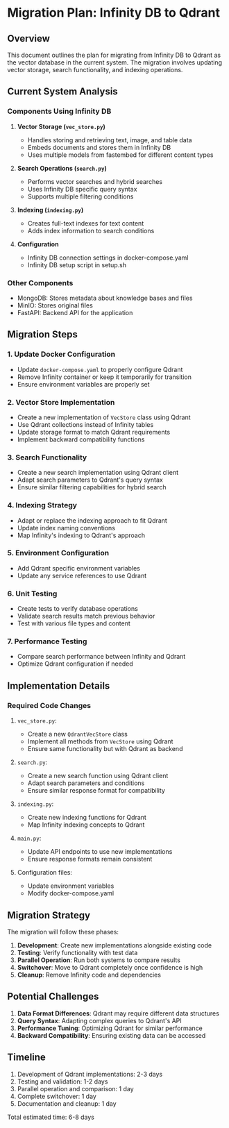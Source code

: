 # Migration Plan: Infinity DB to Qdrant

## Overview

This document outlines the plan for migrating from Infinity DB to Qdrant as the vector database in the current system. The migration involves updating vector storage, search functionality, and indexing operations.

## Current System Analysis

### Components Using Infinity DB

1. **Vector Storage (`vec_store.py`)**
   - Handles storing and retrieving text, image, and table data
   - Embeds documents and stores them in Infinity DB
   - Uses multiple models from fastembed for different content types

2. **Search Operations (`search.py`)**
   - Performs vector searches and hybrid searches
   - Uses Infinity DB specific query syntax
   - Supports multiple filtering conditions

3. **Indexing (`indexing.py`)**
   - Creates full-text indexes for text content
   - Adds index information to search conditions

4. **Configuration**
   - Infinity DB connection settings in docker-compose.yaml
   - Infinity DB setup script in setup.sh

### Other Components

- MongoDB: Stores metadata about knowledge bases and files
- MinIO: Stores original files
- FastAPI: Backend API for the application

## Migration Steps

### 1. Update Docker Configuration

- Update `docker-compose.yaml` to properly configure Qdrant
- Remove Infinity container or keep it temporarily for transition
- Ensure environment variables are properly set

### 2. Vector Store Implementation

- Create a new implementation of `VecStore` class using Qdrant
- Use Qdrant collections instead of Infinity tables
- Update storage format to match Qdrant requirements
- Implement backward compatibility functions

### 3. Search Functionality

- Create a new search implementation using Qdrant client
- Adapt search parameters to Qdrant's query syntax
- Ensure similar filtering capabilities for hybrid search

### 4. Indexing Strategy

- Adapt or replace the indexing approach to fit Qdrant
- Update index naming conventions
- Map Infinity's indexing to Qdrant's approach

### 5. Environment Configuration

- Add Qdrant specific environment variables
- Update any service references to use Qdrant

### 6. Unit Testing

- Create tests to verify database operations
- Validate search results match previous behavior
- Test with various file types and content

### 7. Performance Testing

- Compare search performance between Infinity and Qdrant
- Optimize Qdrant configuration if needed

## Implementation Details

### Required Code Changes

1. `vec_store.py`:
   - Create a new `QdrantVecStore` class
   - Implement all methods from `VecStore` using Qdrant
   - Ensure same functionality but with Qdrant as backend

2. `search.py`:
   - Create a new search function using Qdrant client
   - Adapt search parameters and conditions
   - Ensure similar response format for compatibility

3. `indexing.py`:
   - Create new indexing functions for Qdrant
   - Map Infinity indexing concepts to Qdrant

4. `main.py`:
   - Update API endpoints to use new implementations
   - Ensure response formats remain consistent

5. Configuration files:
   - Update environment variables
   - Modify docker-compose.yaml

## Migration Strategy

The migration will follow these phases:

1. **Development**: Create new implementations alongside existing code
2. **Testing**: Verify functionality with test data
3. **Parallel Operation**: Run both systems to compare results
4. **Switchover**: Move to Qdrant completely once confidence is high
5. **Cleanup**: Remove Infinity code and dependencies

## Potential Challenges

1. **Data Format Differences**: Qdrant may require different data structures
2. **Query Syntax**: Adapting complex queries to Qdrant's API
3. **Performance Tuning**: Optimizing Qdrant for similar performance
4. **Backward Compatibility**: Ensuring existing data can be accessed

## Timeline

1. Development of Qdrant implementations: 2-3 days
2. Testing and validation: 1-2 days
3. Parallel operation and comparison: 1 day
4. Complete switchover: 1 day
5. Documentation and cleanup: 1 day

Total estimated time: 6-8 days
